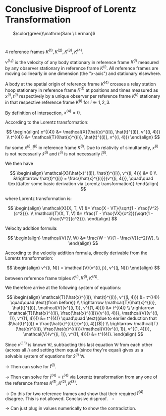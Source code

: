 # Conclusive Disproof of Lorentz Transformation

&ensp;&ensp;&ensp; $\color{green}\mathrm{Sam \ Lerman}$

#

4 reference frames $K^{(1)}, K^{(2)}, K^{(3)}, K^{(4)}$.

$v^{(i, j)}$ is the velocity of any body stationary in reference frame $K^{(j)}$ measured by any observer stationary in reference frame $K^{(i)}$. All reference frames are moving collinearly in one dimension (the "x-axis") and stationary elsewhere.

A body at the spatial origin of reference frame $K^{(4)}$ crosses a relay station hoop stationary in reference frame $K^{(1)}$ at positions and times measured as $x^{(i)}, t^{(i)}$ respectively by a unique observer per reference frame $K^{(i)}$ stationary in that respective reference frame $K^{(i)}$ for $i \in 1, 2, 3$.

By definition of intersection, $x^{(4)} = 0$.

According to the Lorentz transformation:

$$
\begin{align}
x^{(4)} &= \mathcal{X}(\hat{x}^{(i)}, \hat{t}^{(i)}, v^{(i, 4)}) \\
t^{(4)} &= \mathcal{T}(\hat{x}^{(i)}, \hat{t}^{(i)}, v^{(i, 4)}) 
\end{align}
$$

for some $\hat{x}^{(i)}, \hat{t}^{(i)}$ in reference frame $K^{(i)}$. Due to relativity of simultaneity, $x^{(i)}$ is not necessarily $\hat{x}^{(i)}$ and $t^{(i)}$ is not necessarily $\hat{t}^{(i)}$.

We then have

$$
\begin{align}
\mathcal{X}(\hat{x}^{(i)}, \hat{t}^{(i)}, v^{(i, 4)}) &= 0 \\
&\rightarrow \hat{t}^{(i)} = \frac{\hat{x}^{(i)}}{v^{(i, 4)}}, \quad\quad \text{(after some basic derivation via Lorentz transformation)}
\end{align}
$$

where Lorentz transformation is:

$$
\begin{align}
\mathcal{X}(X, T, V) &= \frac{X - VT}{\sqrt{1 - \frac{V^2}{c^2}}}. \\
\mathcal{T}(X, T, V) &= \frac{T - \frac{VX}{c^2}}{\sqrt{1 - \frac{V^2}{c^2}}}.
\end{align}
$$

Velocity addition formula:

$$
\begin{align}
\mathcal{V}(V, W) &= \frac{W - V}{1 - \frac{V}{c^2}W}. \\
\end{align}
$$

According to the velocity addition formula, directly derivable from the Lorentz transformation:

$$
\begin{align}
v^{(i, N)} = \mathcal{V}(v^{(i, j)}, v^{(j, N)})
\end{align}
$$

between reference frame triples $K^{(i)}, K^{(j)}, K^{(N)}$.

We therefore arrive at the following system of equations:

$$
\begin{align}
\mathcal{T}(\hat{x}^{(i)}, \hat{t}^{(i)}, v^{(i, 4)}) &= t^{(4)} \quad\quad \text{(from before)} \\
\rightarrow \mathcal{T}(\hat{x}^{(i)}, \hat{t}^{(i)}, \mathcal{V}(v^{(i, 1)}, v^{(1, 4)})) &= t^{(4)} \\
\rightarrow \mathcal{T}(\hat{x}^{(i)}, \frac{\hat{x}^{(i)}}{v^{(i, 4)}}, \mathcal{V}(v^{(i, 1)}, v^{(1, 4)})) &= t^{(4)} \quad\quad \text{(due to earlier deduction that $\hat{t}^{(i)} = \frac{\hat{x}^{(i)}}{v^{(i, 4)}}$)} \\
\rightarrow \mathcal{T}(\hat{x}^{(i)}, \frac{\hat{x}^{(i)}}{\mathcal{V}(v^{(i, 1)}, v^{(1, 4)})}, \mathcal{V}(v^{(i, 1)}, v^{(1, 4)})) &= t^{(4)}.
\end{align}
$$

Since $v^{(i, 1)}$ is known $\forall i$, subtracting this last equation $\forall i$ from each other (across all $i$) and setting them equal (since they're equal) gives us a solvable system of equations for $\hat{x}^{(i)} \ \forall i$.

$\rightarrow$ Then can solve for $\hat{t}^{(i)}$.

$\rightarrow$ Then can solve for $\hat{t}^{(4)} = t^{(4)}$ via Lorentz transformation from any one of the reference frames $K^{(1)}, K^{(2)}, K^{(3)}$.

$\rightarrow$ Do this for two reference frames and show that their required $\hat{t}^{(4)}$ disagree. This is not allowed. Conclusive disproof. &ensp; $\square$

$\rightarrow$ Can just plug in values numerically to show the contradiction.
